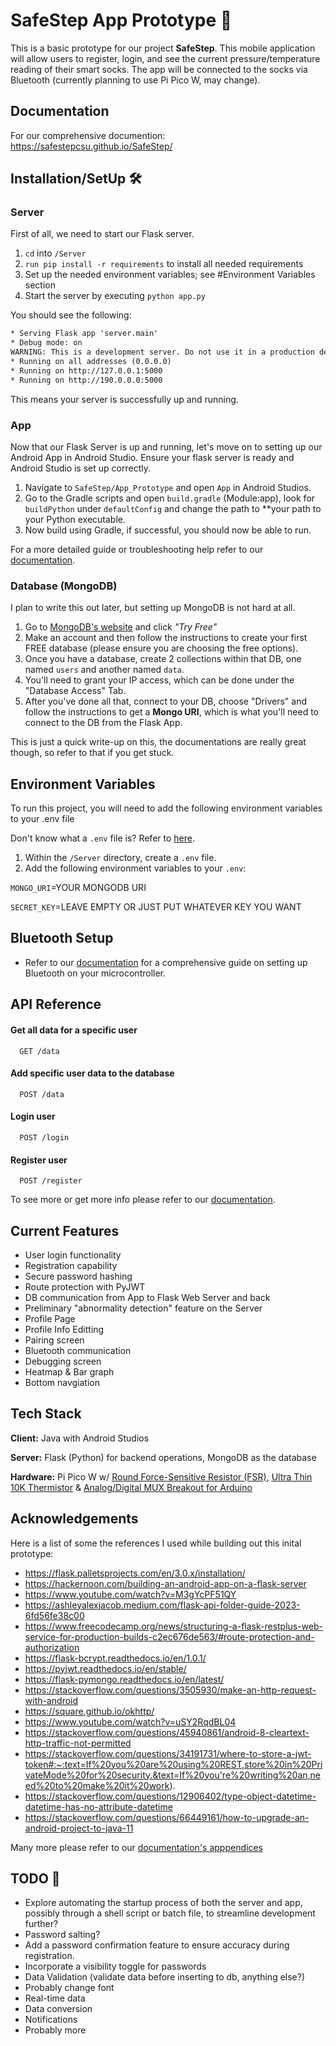 
# SafeStep App Prototype 🚀

This is a basic prototype for our project **SafeStep**. This mobile application will allow users to register, login, and see the current pressure/temperature reading of their smart socks. The app will be connected to the socks via Bluetooth (currently planning to use Pi Pico W, may change).

## Documentation
For our comprehensive documention: https://safestepcsu.github.io/SafeStep/


## Installation/SetUp 🛠️

### Server
First of all, we need to start our Flask server.
1. `cd` into `/Server`
2. `run pip install -r requirements` to install all needed requirements
3. Set up the needed environment variables; see #Environment Variables section
4. Start the server by executing `python app.py`

You should see the following:
 ```txt
 * Serving Flask app 'server.main'
 * Debug mode: on
WARNING: This is a development server. Do not use it in a production deployment. Use a production WSGI server instead.
 * Running on all addresses (0.0.0.0)
 * Running on http://127.0.0.1:5000
 * Running on http://190.0.0.0:5000
```
This means your server is successfully up and running.

### App
Now that our Flask Server is up and running, let's move on to setting up our Android App in Android Studio. Ensure your flask server is ready and Android Studio is set up correctly.
1. Navigate to `SafeStep/App_Prototype` and open `App` in Android Studios.
2. Go to the Gradle scripts and open `build.gradle` (Module:app), look for `buildPython` under `defaultConfig` and change the path to **your path to your Python executable.
3. Now build using Gradle, if successful, you should now be able to run.

For a more detailed guide or troubleshooting help refer to our [documentation](https://safestepcsu.github.io/SafeStep/).


### Database (MongoDB)
I plan to write this out later, but setting up MongoDB is not hard at all.
1. Go to [MongoDB's website](https://www.mongodb.com/) and click *"Try Free"*
2. Make an account and then follow the instructions to create your first FREE database (please ensure you are choosing the free options).
3. Once you have a database, create 2 collections within that DB, one named `users` and another named `data`.
4. You'll need to grant your IP access, which can be done under the "Database Access" Tab.
5. After you've done all that, connect to your DB, choose "Drivers" and follow the instructions to get a **Mongo URI**, which is what you'll need to connect to the DB from the Flask App.

This is just a quick write-up on this, the documentations are really great though, so refer to that if you get stuck.

## Environment Variables

To run this project, you will need to add the following environment variables to your .env file

Don't know what a `.env` file is? Refer to [here](https://blog.devgenius.io/why-a-env-7b4a79ba689).

1. Within the `/Server` directory, create a `.env` file.
2. Add the following environment variables to your `.env`:

`MONGO_URI`=YOUR MONGODB URI

`SECRET_KEY`=LEAVE EMPTY OR JUST PUT WHATEVER KEY YOU WANT


## Bluetooth Setup

- Refer to our [documentation](https://safestepcsu.github.io/SafeStep/docs/tutorial-basics/bluetooth) for a comprehensive guide on setting up Bluetooth on your microcontroller.

## API Reference

#### Get all data for a specific user

```http
  GET /data
```

#### Add specific user data to the database

```http
  POST /data
```

#### Login user

```http
  POST /login
```

#### Register user

```http
  POST /register
```

To see more or get more info please refer to our [documentation](https://safestepcsu.github.io/SafeStep/docs/tutorial-basics/flask-backend).


## Current Features

- User login functionality
- Registration capability
- Secure password hashing
- Route protection with PyJWT
- DB communication from App to Flask Web Server and back
- Preliminary "abnormality detection" feature on the Server
- Profile Page
- Profile Info Editting
- Pairing screen
- Bluetooth communication
- Debugging screen
- Heatmap & Bar graph
- Bottom navgiation

## Tech Stack

**Client:** Java with Android Studios

**Server:** Flask (Python) for backend operations, MongoDB as the database

**Hardware:** Pi Pico W w/ [Round Force-Sensitive Resistor (FSR)](https://www.adafruit.com/product/166), [Ultra Thin 10K Thermistor](https://www.adafruit.com/product/4890) & [Analog/Digital MUX Breakout for Arduino](https://www.amazon.com/Analog-Digital-MUX-Breakout-Arduino/dp/B0068QD86S)


## Acknowledgements
Here is a list of some the references I used while building out this inital prototype:

- https://flask.palletsprojects.com/en/3.0.x/installation/
- https://hackernoon.com/building-an-android-app-on-a-flask-server
- https://www.youtube.com/watch?v=M3gYcPF51QY
- https://ashleyalexjacob.medium.com/flask-api-folder-guide-2023-6fd56fe38c00
- https://www.freecodecamp.org/news/structuring-a-flask-restplus-web-service-for-production-builds-c2ec676de563/#route-protection-and-authorization
- https://flask-bcrypt.readthedocs.io/en/1.0.1/
- https://pyjwt.readthedocs.io/en/stable/
- https://flask-pymongo.readthedocs.io/en/latest/
- https://stackoverflow.com/questions/3505930/make-an-http-request-with-android
- https://square.github.io/okhttp/
- https://www.youtube.com/watch?v=uSY2RqdBL04
- https://stackoverflow.com/questions/45940861/android-8-cleartext-http-traffic-not-permitted
- https://stackoverflow.com/questions/34191731/where-to-store-a-jwt-token#:~:text=If%20you%20are%20using%20REST,store%20in%20PrivateMode%20for%20security.&text=If%20you're%20writing%20an,need%20to%20make%20it%20work).
- https://stackoverflow.com/questions/12906402/type-object-datetime-datetime-has-no-attribute-datetime
- https://stackoverflow.com/questions/66449161/how-to-upgrade-an-android-project-to-java-11
  
Many more please refer to our [documentation's apppendices](https://safestepcsu.github.io/SafeStep/docs/tutorial-extras/appendices)

## TODO 📝

- Explore automating the startup process of both the server and app, possibly through a shell script or batch file, to streamline development further?
- Password salting?
- Add a password confirmation feature to ensure accuracy during registration.
- Incorporate a visibility toggle for passwords
- Data Validation (validate data before inserting to db, anything else?)
- Probably change font
- Real-time data
- Data conversion
- Notifications
- Probably more